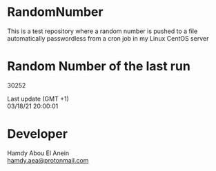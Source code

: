 # RandomNumber    
This is a test repository where a random number is pushed to a file automatically passwordless from a cron job in my Linux CentOS server    
# Random Number of the last run   
30252
      
Last update (GMT +1)    
03/18/21 20:00:01
# Developer    
Hamdy Abou El Anein   
hamdy.aea@protonmail.com
